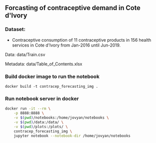 ## Forcasting of contraceptive demand in Cote d'Ivory


### Dataset: 
* Contraceptive consumption of 11 contraceptive products in 156 health services in Cote d'Ivory from Jan-2016 until Jun-2019.

Data: data/Train.csv

Metadata: data/Table_of_Contents.xlsx


### Build docker image to run the notebook

```
docker build -t contracep_forecasting_img .
```

### Run notebook server in docker

```bash
docker run -it --rm \
    -p 8888:8888 \
    -v $(pwd)/notebooks:/home/jovyan/notebooks \
    -v $(pwd)/data:/data/ \
    -v $(pwd)/plots:/plots/ \
    contracep_forecasting_img \
    jupyter notebook --notebook-dir /home/jovyan/notebooks
```
